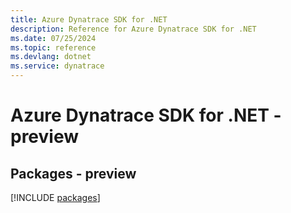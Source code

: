 ```yaml
---
title: Azure Dynatrace SDK for .NET
description: Reference for Azure Dynatrace SDK for .NET
ms.date: 07/25/2024
ms.topic: reference
ms.devlang: dotnet
ms.service: dynatrace
---
```

# Azure Dynatrace SDK for .NET - preview
## Packages - preview
[!INCLUDE [packages](dynatrace-index.md)]